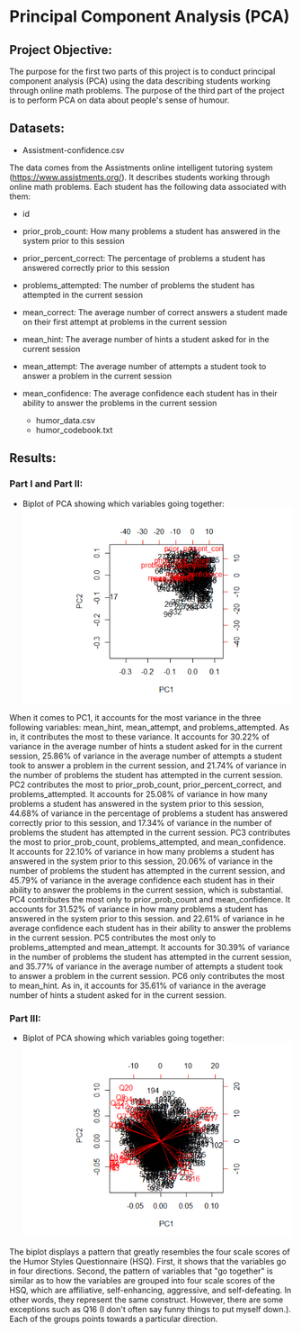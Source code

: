 # Principal Component Analysis (PCA)

## Project Objective:

The purpose for the first two parts of this project is to conduct principal component analysis (PCA) using the data describing students working through online math problems. The purpose of the third part of the project is to perform PCA on data about people's sense of humour.  

## Datasets:

  * Assistment-confidence.csv
  
The data comes from the Assistments online intelligent tutoring system (https://www.assistments.org/). It describes students working through online math problems. Each student has the following data associated with them:

- id
- prior_prob_count: How many problems a student has answered in the system prior to this session
- prior_percent_correct: The percentage of problems a student has answered correctly prior to this session
- problems_attempted: The number of problems the student has attempted in the current session
- mean_correct: The average number of correct answers a student made on their first attempt at problems in the current session
- mean_hint: The average number of hints a student asked for in the current session
- mean_attempt: The average number of attempts a student took to answer a problem in the current session
- mean_confidence: The average confidence each student has in their ability to answer the problems in the current session

  * humor_data.csv
  * humor_codebook.txt

## Results:

### Part I and Part II:

* Biplot of PCA showing which variables going together:
![graph](https://github.com/lizarova777/assignment4/blob/master/Biplot.png)
    
When it comes to PC1, it accounts for the most variance in the three following variables: mean_hint, mean_attempt, and problems_attempted. As in, it contributes the most to these variance. It accounts for 30.22% of variance in the average number of hints a student asked for in the current session, 25.86% of variance in the average number of attempts a student took to answer a problem in the current session, and 21.74% of variance in the number of problems the student has attempted in the current session. PC2 contributes the most to prior_prob_count, prior_percent_correct, and problems_attempted. It accounts for 25.08% of variance in how many problems a student has answered in the system prior to this session, 44.68% of variance in the percentage of problems a student has answered correctly prior to this session, and 17.34% of variance in the number of problems the student has attempted in the current session. PC3 contributes the most to prior_prob_count, problems_attempted, and mean_confidence. It accounts for 22.10% of variance in how many problems a student has answered in the system prior to this session, 20.06% of variance in the number of problems the student has attempted in the current session, and 45.79% of variance in the average confidence each student has in their ability to answer the problems in the current session, which is substantial. PC4 contributes the most only to prior_prob_count and mean_confidence. It accounts for 31.52% of variance in how many problems a student has answered in the system prior to this session. and 22.61% of variance in he average confidence each student has in their ability to answer the problems in the current session. PC5 contributes the most only to problems_attempted and mean_attempt. It accounts for 30.39% of variance in the number of problems the student has attempted in the current session, and 35.77% of variance in the average number of attempts a student took to answer a problem in the current session. PC6 only contributes the most to mean_hint. As in, it accounts for 35.61% of variance in the average number of hints a student asked for in the current session. 

### Part III:

* Biplot of PCA showing which variables going together:
![graph](https://github.com/lizarova777/assignment4/blob/master/Biplot2.png)
    
The biplot displays a pattern that greatly resembles the four scale scores of the Humor Styles Questionnaire (HSQ). First, it shows that the variables go in four directions. Second, the pattern of variables that "go together" is similar as to how the variables are grouped into four scale scores of the HSQ, which are affiliative, self-enhancing, aggressive, and self-defeating. In other words, they represent the same construct. However, there are some exceptions such as Q16 (I don't often say funny things to put myself down.). Each of the groups points towards a particular direction. 
